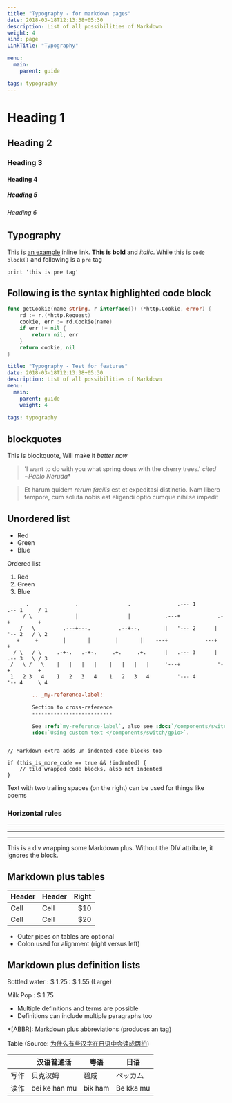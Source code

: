 ```yaml
---
title: "Typography - for markdown pages"
date: 2018-03-18T12:13:38+05:30
description: List of all possibilities of Markdown
weight: 4
kind: page
LinkTitle: "Typography"

menu:
  main:
    parent: guide

tags: typography
---
```

# Heading 1
## Heading 2
### Heading 3
#### Heading 4
##### Heading 5
###### Heading 6

## Typography

 This is [an example](http://example.com/ "Title") inline link.
 **This is bold** and *italic*. While this is `code block()` and following is a `pre` tag

	print 'this is pre tag'

## Following is the syntax highlighted code block

``` go
func getCookie(name string, r interface{}) (*http.Cookie, error) {
	rd := r.(*http.Request)
	cookie, err := rd.Cookie(name)
	if err != nil {
		return nil, err
	}
	return cookie, nil
}
```

``` yaml
title: "Typography - Test for features"
date: 2018-03-18T12:13:38+05:30
description: List of all possibilities of Markdown
menu:
  main:
    parent: guide
    weight: 4

tags: typography
```

## blockquotes
This is blockquote, Will make it *better now*

> 'I want to do with you what spring does with the cherry trees.' <cite>cited ~Pablo Neruda</cite>*


> Et harum quidem *rerum facilis* est et expeditasi distinctio. Nam libero tempore, cum soluta nobis est eligendi optio cumque nihilse impedit

## Unordered list

*   Red
*   Green
*   Blue

Ordered list

1.	Red
2.  Green
3.  Blue

```goat
      .               .                .               .--- 1          .-- 1     / 1
     / \              |                |           .---+            .-+         +
    /   \         .---+---.         .--+--.        |   '--- 2      |   '-- 2   / \ 2
   +     +        |       |        |       |    ---+            ---+          +
  / \   / \     .-+-.   .-+-.     .+.     .+.      |   .--- 3      |   .-- 3   \ / 3
 /   \ /   \    |   |   |   |    |   |   |   |     '---+            '-+         +
 1   2 3   4    1   2   3   4    1   2   3   4         '--- 4          '-- 4     \ 4

```

``` reStructuredText
        .. _my-reference-label:

        Section to cross-reference
        --------------------------

        See :ref:`my-reference-label`, also see :doc:`/components/switch/gpio`.
        :doc:`Using custom text </components/switch/gpio>`.

```

~~~

// Markdown extra adds un-indented code blocks too

if (this_is_more_code == true && !indented) {
    // tild wrapped code blocks, also not indented
}

~~~

Text with
two trailing spaces
(on the right)
can be used
for things like poems

### Horizontal rules

* * *

* * *

* * *

<div class="custom-class" markdown="1">
This is a div wrapping some Markdown plus.  Without the DIV attribute, it ignores the
block.
</div>

## Markdown plus tables

| Header | Header | Right |
| ------ | ------ | ----: |
| Cell   | Cell   |   $10 |
| Cell   | Cell   |   $20 |

-   Outer pipes on tables are optional
-   Colon used for alignment (right versus left)

## Markdown plus definition lists

Bottled water
: $ 1.25
: $ 1.55 (Large)

Milk
Pop
: $ 1.75

-   Multiple definitions and terms are possible
-   Definitions can include multiple paragraphs too

\*[ABBR]&#x3A; Markdown plus abbreviations (produces an <abbr> tag)


Table (Source: [为什么有些汉字在日语中会读成两拍](https://risehere.net/posts/checked-tone-in-japanese/))

|    | 汉语普通话         | 粤语      | 日语        |
| -- | ------------- | ------- | --------- |
| 写作 | 贝克汉姆          | 碧咸      | ベッカム      |
| 读作 | bei ke han mu | bik ham | Be kka mu |
